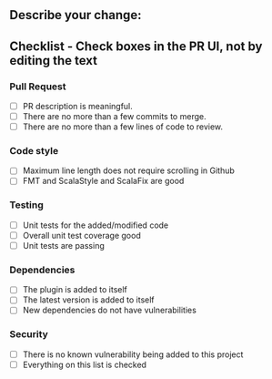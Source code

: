 # <INSERT TITLE HERE>

## Describe your change:

<INSERT DESCRIPTION HERE>

## Checklist - Check boxes in the PR UI, not by editing the text

### Pull Request

* [ ] PR description is meaningful.
* [ ] There are no more than a few commits to merge.
* [ ] There are no more than a few lines of code to review.

### Code style

* [ ] Maximum line length does not require scrolling in Github
* [ ] FMT and ScalaStyle and ScalaFix are good

### Testing

* [ ] Unit tests for the added/modified code 
* [ ] Overall unit test coverage good
* [ ] Unit tests are passing

### Dependencies

* [ ] The plugin is added to itself
* [ ] The latest version is added to itself
* [ ] New dependencies do not have vulnerabilities

### Security

* [ ] There is no known vulnerability being added to this project
* [ ] Everything on this list is checked
